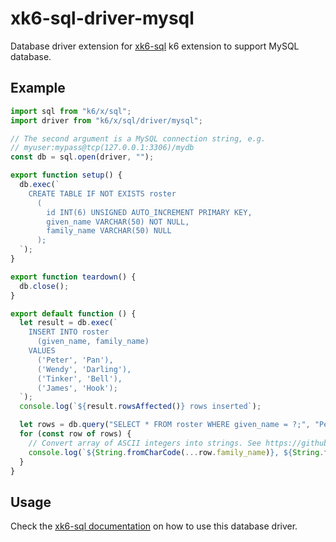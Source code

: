 # xk6-sql-driver-mysql

Database driver extension for [xk6-sql](https://github.com/grafana/xk6-sql) k6 extension to support MySQL database.

## Example

```JavaScript file=examples/example.js
import sql from "k6/x/sql";
import driver from "k6/x/sql/driver/mysql";

// The second argument is a MySQL connection string, e.g.
// myuser:mypass@tcp(127.0.0.1:3306)/mydb
const db = sql.open(driver, "");

export function setup() {
  db.exec(`
    CREATE TABLE IF NOT EXISTS roster
      (
        id INT(6) UNSIGNED AUTO_INCREMENT PRIMARY KEY,
        given_name VARCHAR(50) NOT NULL,
        family_name VARCHAR(50) NULL
      );
  `);
}

export function teardown() {
  db.close();
}

export default function () {
  let result = db.exec(`
    INSERT INTO roster
      (given_name, family_name)
    VALUES
      ('Peter', 'Pan'),
      ('Wendy', 'Darling'),
      ('Tinker', 'Bell'),
      ('James', 'Hook');
  `);
  console.log(`${result.rowsAffected()} rows inserted`);

  let rows = db.query("SELECT * FROM roster WHERE given_name = ?;", "Peter");
  for (const row of rows) {
    // Convert array of ASCII integers into strings. See https://github.com/grafana/xk6-sql/issues/12
    console.log(`${String.fromCharCode(...row.family_name)}, ${String.fromCharCode(...row.given_name)}`);
  }
}
```

## Usage

Check the [xk6-sql documentation](https://github.com/grafana/xk6-sql) on how to use this database driver.
